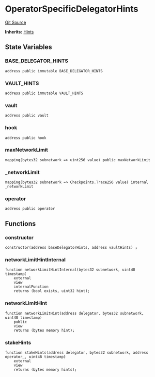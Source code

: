 # OperatorSpecificDelegatorHints
[Git Source](https://github.com/symbioticfi/core/blob/45a7dbdd18fc5ac73ecf7310fc6816999bb8eef3/src/contracts/hints/DelegatorHints.sol)

**Inherits:**
[Hints](/Users/andreikorokhov/symbiotic/core/docs/autogen/src/src/contracts/hints/Hints.sol/abstract.Hints.md)


## State Variables
### BASE_DELEGATOR_HINTS

```solidity
address public immutable BASE_DELEGATOR_HINTS
```


### VAULT_HINTS

```solidity
address public immutable VAULT_HINTS
```


### vault

```solidity
address public vault
```


### hook

```solidity
address public hook
```


### maxNetworkLimit

```solidity
mapping(bytes32 subnetwork => uint256 value) public maxNetworkLimit
```


### _networkLimit

```solidity
mapping(bytes32 subnetwork => Checkpoints.Trace256 value) internal _networkLimit
```


### operator

```solidity
address public operator
```


## Functions
### constructor


```solidity
constructor(address baseDelegatorHints, address vaultHints) ;
```

### networkLimitHintInternal


```solidity
function networkLimitHintInternal(bytes32 subnetwork, uint48 timestamp)
    external
    view
    internalFunction
    returns (bool exists, uint32 hint);
```

### networkLimitHint


```solidity
function networkLimitHint(address delegator, bytes32 subnetwork, uint48 timestamp)
    public
    view
    returns (bytes memory hint);
```

### stakeHints


```solidity
function stakeHints(address delegator, bytes32 subnetwork, address operator_, uint48 timestamp)
    external
    view
    returns (bytes memory hints);
```

